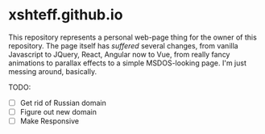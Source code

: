 # xshteff.github.io

This repository represents a personal web-page thing for the owner of this repository. The page itself has _suffered_ several changes, from vanilla Javascript to JQuery, React, Angular now to Vue, from really fancy animations to parallax effects to a simple MSDOS-looking page. I'm just messing around, basically.

TODO:
- [ ] Get rid of Russian domain
- [ ] Figure out new domain
- [ ] Make Responsive

